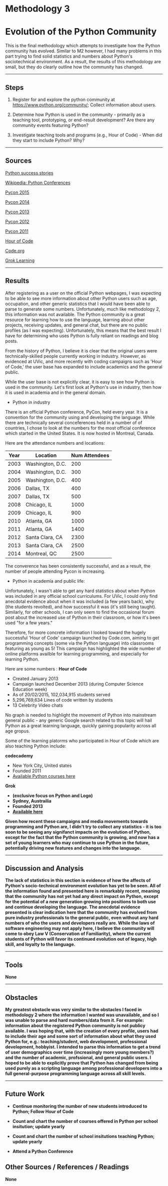 # Methodology 3
# Evolution of the Python Community

This is the final methodology which attempts to investigate how the Python community has evolved. Similar to M2 however, I had many problems in this part trying to find solid statistics and numbers about Python's sociotechnical environment. As a result, the results of this methodology are small, but they do clearly outline how the community has changed.

----------

Steps
-----

1) Register for and explore the python community at https://www.python.org/community/; Collect information about users.

2) Determine how Python is used in the community - primarily as a teaching tool, prototyping, or end-result development? Are 
there any community events featuring Python?
   
3) Investigate teaching tools and programs (e.g., Hour of Code) - When did they start to include Python? Why?

----------

Sources
-------

[Python success stories](https://www.python.org/about/success/)

[Wikipedia: Python Conferences](https://en.wikipedia.org/wiki/Python_Conference)

[Pycon 2015](https://us.pycon.org/2015/)

[Pycon 2014](https://us.pycon.org/2014/)

[Pycon 2013](https://us.pycon.org/2013/)

[Pycon 2012](https://us.pycon.org/2012/)

[Pycon 2011](https://us.pycon.org/2011/)

[Hour of Code](http://hourofcode.com/ca)

[Code.org](http://code.org/learn)

[Grok Learning](https://groklearning.com/courses/)

----------

Results
----------

After registering as a user on the official Python webpages, I was expecting to be able to see more information about other 
Python users such as age, occupation, and other generic statistics that I would have been able to parse to generate some 
numbers. Unfortunately, much like methodology 2, this information was not available. The Python community is a great resource
for learning how to use the language, learning about other projects, receiving updates, and general chat, but there are no 
public profiles (as I was expecting). Unfortunately, this means that the best result I have for determining who uses Python 
is fully reliant on readings and blog posts.

From the history of Python, I believe it is clear that the original users were technically-skilled people currently working 
in industry. However, as evidenced at UVic, and more recently with coding campaigns such as 'Hour of Code,' the user base has expanded to include academics and the general public.

While the user base is not explicitly clear, it is easy to see how Python is used in the community. Let's first look at 
Python's use in industry, then how it is used in academia and in the general domain.

* Python in industry

There is an official Python conference, PyCon, held every year. It is a convention for the community using and developing the
language. While there are technically several conceferences held in a number of of countries, I chose to look at the numbers 
for the most official conference which started in the United States. It is now hosted in Montreal, Canada. 

Here are the attendance numbers and locations:

|Year |   Location       |     Num Attendees |
|-----|------------------|-------------------|
| 2003 | Washington, D.C. | 200 |
| 2004 | Washington, D.C. | 300 |
| 2005 | Washington, D.C. | 400 |
| 2006 | Dallas, TX       | 400 |
| 2007 | Dallas, TX       | 500 |
| 2008 | Chicago, IL      | 1000 |
| 2009 | Chicago, IL      | 900 |
| 2010 | Atlanta, GA      | 1000 |
| 2011 | Atlanta, GA      | 1400 |
| 2012 | Santa Clara, CA  | 2300 |
| 2013 | Santa Clara, CA  | 2500 |
| 2014 | Montreal, QC     | 2500 |


The converence has been consistently successful, and as a result, the number of people attending Pycon is increasing.


* Python in academia and public life:

Unfortunately, I wasn't able to get any hard statistics about when Python was included in any official school curriculums. 
For UVic, I could only find anecdotal evidence about when it was included (a few years back), why (the students revolted), 
and how successful it was (it's still being taught). Similarly, for other schools, I can only seem to find the occasional 
forum post about the increased use of Python in their classroom, or how it's been used "for a few years."

Therefore, for more concrete information I looked toward the hugely successful 'Hour of Code' campaign
launched by Code.com, aiming to get programming concepts (some via the Python language) into classrooms featuring as young as
5! This campaign has highlighted the wide number of online platforms availble for learning programming, and especially for 
learning Python.

Here are some numbers : <b>Hour of Code</b>
* Created January 2013
* Campaign launched December 2013 (during Computer Science Education week) 
* As of 20/02/2015, 102,034,915 students served
* 5,296,769,634 Lines of code written by students
* 13 Celebrity Video chats

No graph is needed to highlight the movement of Python into mainstream general public - any generic Google search related to 
this topic will hail Python as a great learning language, quickly gaining popularity across all age gropus.

Some of the learning platorms who participated in Hour of Code which are also teaching Python include:

<b> codecademy </b> 
   * New York City, United states
   * Founded 2011
   * [Available Python courses here](http://www.codecademy.com/en/tracks/python)

<b> Grok <b> 
   * (exclusive focus on Python and Logo)
   * Sydney, Austrailia
   * Founded 2013
   * [Available here](https://groklearning.com/csedweek/)

Given how recent these campaigns and media movements towards programming and Python are, I didn't try to collect any 
statistics - it is too soon to be seeing any signifanct impacts on the evolution of Python, except for the fact that the 
Python community is growing, and now has a set of young learners who may continue to use Python in the future, potentially 
driving new features and changes into the language.


----------


Discussion and Analysis
-----------------------

The lack of statistics in this section is evidence of how the affects of Python's socio-technical environment evolution has 
yet to be seen. All of the information found and presented here is remarkably recent, meaning that the community has not yet 
had any direct impact on Python, except for the potential of a new generation growing into positions to both use and continue
developing the language. The anecdotal evidence presented is clear indication here that the community has evolved from pure 
industry professionals to the general public, even without any hard numbers of who the users and developers really are. While
the laws of software engineering may not apply here, I believe the community will come to obey Law V (Conservation of 
Familiarity), where the current students of Python will favor its continued evolution out of legacy, high skill, and loyalty 
to the language. 


----------


Tools
-------

None

----------


Obstacles
----------

My greatest obstacle was very similar to the obstacles I faced in methodology 2 where the information I wanted was
unavailable, and so I was unable to parse and hard numbers/data from it. For example: information about the registered Python
community is not publicy available. I was hoping that, with the  creation of every profile, users had to include their age
and some sort of information about what they used Python for, e.g.: teaching/student, web development, professional
development, hobbyist. I intended to parse this information to get a trend of user demographics over time (increasingly more
young members?) and the number of academic, profssional, and general public users. I hoped to be able to explicitly prove
that Python has changed from being used purely as a scripting language among professional developers into a full
general-purpose programming language across all skill levels.

----------


Future Work
----------

* Continue monitoring the number of new students introduced to Python; Follow Hour of Code

* Count and chart the number of courses offered in Python per school insitution; update yearly

* Count and chart the number of school insitutions teaching Python; update yearly

* Attend a Python Conference


Other Sources / References / Readings
--------------------------------------

None
